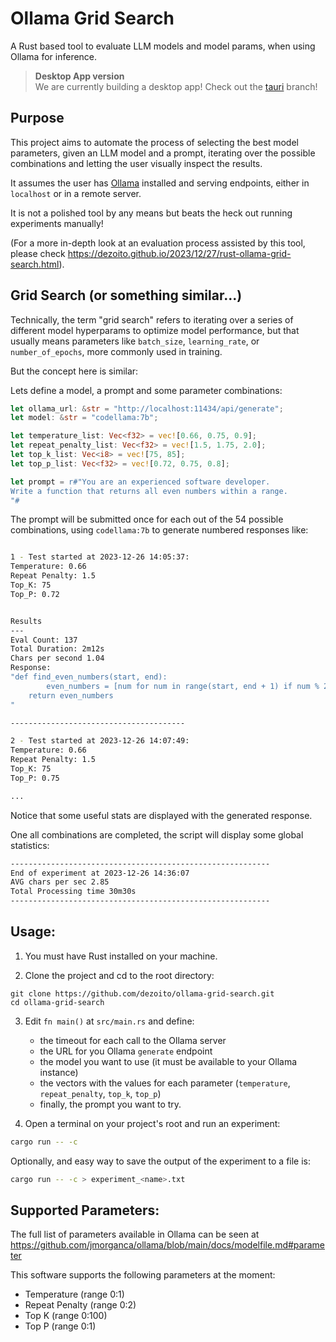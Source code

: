 # Ollama Grid Search

A Rust based tool to evaluate LLM models and model params, when using Ollama for inference.

> **Desktop App version**<br>
> We are currently building a desktop app! Check out the [tauri](https://github.com/dezoito/ollama-grid-search.git) branch!

## Purpose

This project aims to automate the process of selecting the best model parameters, given an LLM model and a prompt, iterating over the possible combinations and letting the user visually inspect the results.

It assumes the user has [Ollama](https://www.ollama.ai) installed and serving endpoints, either in `localhost` or in a remote server.

It is not a polished tool by any means but beats the heck out running experiments manually!

(For a more in-depth look at an evaluation process assisted by this tool, please check https://dezoito.github.io/2023/12/27/rust-ollama-grid-search.html).

## Grid Search (or something similar...)

Technically, the term "grid search" refers to iterating over a series of different model hyperparams to optimize model performance, but that usually means parameters like `batch_size`, `learning_rate`, or `number_of_epochs`, more commonly used in training.

But the concept here is similar:

Lets define a model, a prompt and some parameter combinations:

```rs
let ollama_url: &str = "http://localhost:11434/api/generate";
let model: &str = "codellama:7b";

let temperature_list: Vec<f32> = vec![0.66, 0.75, 0.9];
let repeat_penalty_list: Vec<f32> = vec![1.5, 1.75, 2.0];
let top_k_list: Vec<i8> = vec![75, 85];
let top_p_list: Vec<f32> = vec![0.72, 0.75, 0.8];

let prompt = r#"You are an experienced software developer.
Write a function that returns all even numbers within a range.
"#

```

The prompt will be submitted once for each out of the 54 possible combinations, using `codellama:7b` to generate numbered responses like:

```sh

1 - Test started at 2023-12-26 14:05:37:
Temperature: 0.66
Repeat Penalty: 1.5
Top_K: 75
Top_P: 0.72


Results
---
Eval Count: 137
Total Duration: 2m12s
Chars per second 1.04
Response:
"def find_even_numbers(start, end):
        even_numbers = [num for num in range(start, end + 1) if num % 2 == 0]
    return even_numbers
"

---------------------------------------

2 - Test started at 2023-12-26 14:07:49:
Temperature: 0.66
Repeat Penalty: 1.5
Top_K: 75
Top_P: 0.75

...
```

Notice that some useful stats are displayed with the generated response.

One all combinations are completed, the script will display some global statistics:

```sh
----------------------------------------------------------
End of experiment at 2023-12-26 14:36:07
AVG chars per sec 2.85
Total Processing time 30m30s
----------------------------------------------------------
```

## Usage:

1. You must have Rust installed on your machine.

2. Clone the project and cd to the root directory:

```
git clone https://github.com/dezoito/ollama-grid-search.git
cd ollama-grid-search
```

3. Edit `fn main()` at `src/main.rs` and define:

   - the timeout for each call to the Ollama server
   - the URL for you Ollama `generate` endpoint
   - the model you want to use (it must be available to your Ollama instance)
   - the vectors with the values for each parameter (`temperature`, `repeat_penalty`, `top_k`, `top_p`)
   - finally, the prompt you want to try.

4. Open a terminal on your project's root and run an experiment:

```sh
cargo run -- -c
```

Optionally, and easy way to save the output of the experiment to a file is:

```sh
cargo run -- -c > experiment_<name>.txt
```

## Supported Parameters:

The full list of parameters available in Ollama can be seen at https://github.com/jmorganca/ollama/blob/main/docs/modelfile.md#parameter

This software supports the following parameters at the moment:

- Temperature (range 0:1)
- Repeat Penalty (range 0:2)
- Top K (range 0:100)
- Top P (range 0:1)

